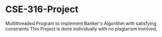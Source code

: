 # CSE-316-Project
Multithreaded Program to implement Banker's Algorithm with satisfying constraints
This Project is done individually with no plagiarism involved.
